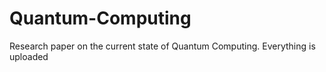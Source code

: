 # Quantum-Computing
Research paper on the current state of Quantum Computing.
Everything is uploaded
